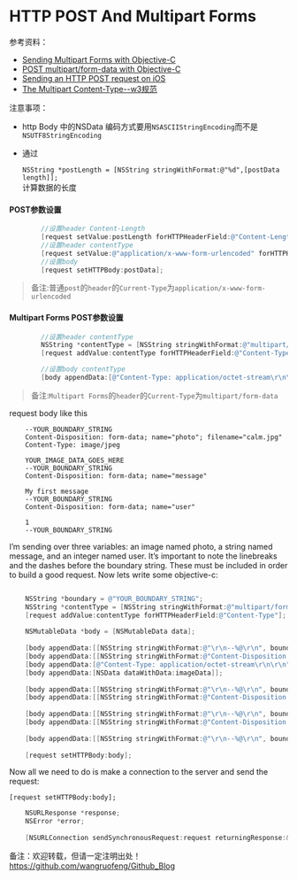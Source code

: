 # HTTP POST And Multipart Forms
参考资料：

* [Sending Multipart Forms with Objective-C](http://nthn.me/posts/2012/objc-multipart-forms.html)
* [POST multipart/form-data with Objective-C](http://stackoverflow.com/questions/24250475/post-multipart-form-data-with-objective-c)
* [Sending an HTTP POST request on iOS](http://stackoverflow.com/questions/15749486/sending-an-http-post-request-on-ios)
* [The Multipart Content-Type--w3规范](http://www.w3.org/Protocols/rfc1341/7_2_Multipart.html)

注意事项：

* http Body 中的NSData 编码方式要用`NSASCIIStringEncoding`而不是`NSUTF8StringEncoding`
* 通过

	`NSString *postLength = [NSString stringWithFormat:@"%d",[postData length]];`		
计算数据的长度

#### POST参数设置

```objective-c
		//设置header Content-Length
		[request setValue:postLength forHTTPHeaderField:@"Content-Length"];
		//设置header contentType
		[request setValue:@"application/x-www-form-urlencoded" forHTTPHeaderField:@"Current-Type"];
		//设置body
		[request setHTTPBody:postData];
```

> 备注:普通`post`的`header`的`Current-Type`为`application/x-www-form-urlencoded`

#### Multipart Forms POST参数设置

```objective-c
		//设置header contentType
		NSString *contentType = [NSString stringWithFormat:@"multipart/form-data; boundary=%@", boundary];
		[request addValue:contentType forHTTPHeaderField:@"Content-Type"];

		//设置body contentType
		[body appendData:[@"Content-Type: application/octet-stream\r\n\r\n" dataUsingEncoding:NSUTF8StringEncoding]];
```

> 备注:`Multipart Forms`的`header`的`Current-Type`为`multipart/form-data`

request body like this

		--YOUR_BOUNDARY_STRING
		Content-Disposition: form-data; name="photo"; filename="calm.jpg"
		Content-Type: image/jpeg

		YOUR_IMAGE_DATA_GOES_HERE
		--YOUR_BOUNDARY_STRING
		Content-Disposition: form-data; name="message"

		My first message
		--YOUR_BOUNDARY_STRING
		Content-Disposition: form-data; name="user"

		1
		--YOUR_BOUNDARY_STRING

I’m sending over three variables: an image named photo, a string named message, and an integer named user. It’s important to note the linebreaks and the dashes before the boundary string. These must be included in order to build a good request. Now lets write some objective-c:


```objective-c

	NSString *boundary = @"YOUR_BOUNDARY_STRING";
	NSString *contentType = [NSString stringWithFormat:@"multipart/form-data; boundary=%@", boundary];
	[request addValue:contentType forHTTPHeaderField:@"Content-Type"];
	
	NSMutableData *body = [NSMutableData data];
	
	[body appendData:[[NSString stringWithFormat:@"\r\n--%@\r\n", boundary] dataUsingEncoding:NSUTF8StringEncoding]];
	[body appendData:[[NSString stringWithFormat:@"Content-Disposition: form-data; name=\"photo\"; filename=\"%@.jpg\"\r\n", self.message.photoKey] dataUsingEncoding:NSUTF8StringEncoding]];
	[body appendData:[@"Content-Type: application/octet-stream\r\n\r\n" dataUsingEncoding:NSUTF8StringEncoding]];
	[body appendData:[NSData dataWithData:imageData]];
	
	[body appendData:[[NSString stringWithFormat:@"\r\n--%@\r\n", boundary] dataUsingEncoding:NSUTF8StringEncoding]];
	[body appendData:[[NSString stringWithFormat:@"Content-Disposition: form-data; name=\"message\"\r\n\r\n%@", self.message.message] dataUsingEncoding:NSUTF8StringEncoding]];
	
	[body appendData:[[NSString stringWithFormat:@"\r\n--%@\r\n", boundary] dataUsingEncoding:NSUTF8StringEncoding]];
	[body appendData:[[NSString stringWithFormat:@"Content-Disposition: form-data; name=\"user\"\r\n\r\n%d", 1] dataUsingEncoding:NSUTF8StringEncoding]];
	
	[body appendData:[[NSString stringWithFormat:@"\r\n--%@\r\n", boundary] dataUsingEncoding:NSUTF8StringEncoding]];
	
	[request setHTTPBody:body];

```


Now all we need to do is make a connection to the server and send the request:

	[request setHTTPBody:body];

```objective-c
	NSURLResponse *response;
	NSError *error;
	
	[NSURLConnection sendSynchronousRequest:request returningResponse:&response error:&error];
```

备注：欢迎转载，但请一定注明出处！ <https://github.com/wangruofeng/Github_Blog>
